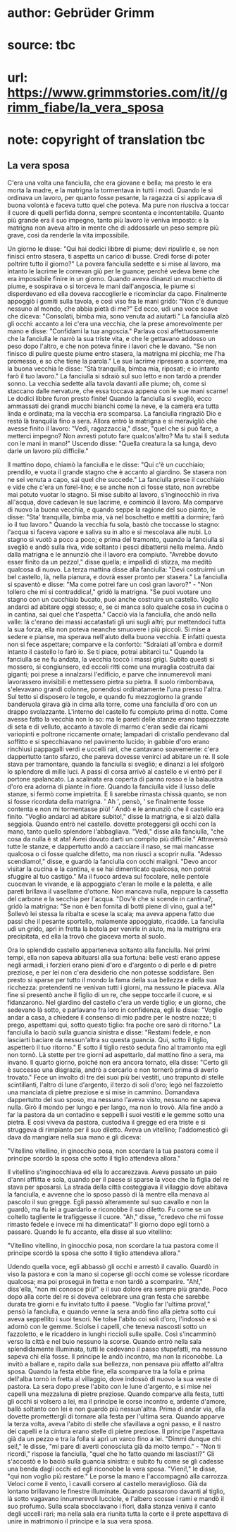 # author: Gebrüder Grimm
# source: tbc
# url: https://www.grimmstories.com/it//grimm_fiabe/la_vera_sposa
# note: copyright of translation tbc

## La vera sposa 

C'era una volta una fanciulla, che era giovane e bella; ma presto le
era morta la madre, e la matrigna la tormentava in tutti i modi. Quando
le si ordinava un lavoro, per quanto fosse pesante, la ragazza ci si
applicava di buona volontà e faceva tutto quel che poteva. Ma pure non
riusciva a toccar il cuore di quelli perfida donna, sempre scontenta e
incontentabile. Quanto più grande era il suo impegno, tanto più lavoro
le veniva imposto: e la matrigna non aveva altro in mente che di
addossarle un peso sempre più grave, così da renderle la vita
impossibile.

Un giorno le disse: "Qui hai dodici libbre di piume; devi ripulirle e,
se non finisci entro stasera, ti aspetta un carico di busse. Credi forse
di poter poltrire tutto il giorno?" La povera fanciulla sedette e si
mise al lavoro, ma intanto le lacrime le correvan giù per le guance;
perché vedeva bene che era impossibile finire in un giorno. Quando aveva
dinanzi un mucchietto di piume, e sospirava o si torceva le mani
dall'angoscia, le piume si disperdevano ed ella doveva raccoglierle e
ricominciar da capo. Finalmente appoggiò i gomiti sulla tavola, e così
viso fra le mani gridò: "Non c'è dunque nessuno al mondo, che abbia
pietà di me?" Ed ecco, udì una voce soave che diceva: "Consolati,
bimba mia, sono venuta ad aiutarti." La fanciulla alzò gli occhi:
accanto a lei c'era una vecchia, che la prese amorevolmente per mano e
disse: "Confidami la tua angoscia." Parlava così affettuosamente che
la fanciulla le narrò la sua triste vita, e che le gettavano addosso un
peso dopo l'altro, e che non poteva finire i lavori che le davano. "Se
non finisco di pulire queste piume entro stasera, la matrigna mi
picchia; me l'ha promesso, e so che tiene la parola." Le sue lacrime
ripresero a scorrere, ma la buona vecchia le disse: "Stà tranquilla,
bimba mia, riposati; e io intanto farò il tuo lavoro." La fanciulla si
sdraiò sul suo letto e non tardò a prender sonno. La vecchia sedette
alla tavola davanti alle piume; oh, come si staccano dalle nervature,
che essa toccava appena con le sue mani scarne! Le dodici libbre furon
presto finite! Quando la fanciulla si svegliò, ecco ammassati dei grandi
mucchi bianchi come la neve, e la camera era tutta linda e ordinata; ma
la vecchia era scomparsa. La fanciulla ringraziò Dio e restò là
tranquilla fino a sera. Allora entrò la matrigna e si meravigliò che
avesse finito il lavoro: "Vedi, ragazzaccia," disse, "quel che si può
fare, a metterci impegno? Non avresti potuto fare qualcos'altro? Ma tu
stai lì seduta con le mani in mano!" Uscendo disse: "Quella creatura
la sa lunga, devo darle un lavoro più difficile."

Il mattino dopo, chiamò la fanciulla e le disse: "Qui c'è un
cucchiaio; prendilo, e vuota il grande stagno che è accanto al giardino.
Se stasera non ne sei venuta a capo, sai quel che succede." La
fanciulla prese il cucchiaio e vide che c'era un forel-lino; e se anche
non ci fosse stato, non avrebbe mai potuto vuotar lo stagno. Si mise
subito al lavoro, s'inginocchiò in riva all'acqua, dove cadevan le sue
lacrime, e cominciò il lavoro. Ma comparve di nuovo la buona vecchia, e
quando seppe la ragione del suo pianto, le disse: "Sta' tranquilla,
bimba mia, và nel boschetto e mettiti a dormire; farò io il tuo
lavoro." Quando la vecchia fu sola, bastò che toccasse lo stagno:
l'acqua si faceva vapore e saliva su in alto e si mescolava alle nubi.
Lo stagno si vuotò a poco a poco; e prima del tramonto, quando la
fanciulla si svegliò e andò sulla riva, vide soltanto i pesci dibattersi
nella melma. Andò dalla matrigna e le annunziò che il lavoro era
compiuto. "Avrebbe dovuto esser finito da un pezzo!," disse quella; e
impallidì di stizza, ma meditò qualcosa di nuovo. La terza mattina disse
alla fanciulla: "Devi costruirmi un bel castello, là, nella pianura, e
dovrà esser pronto per stasera." La fanciulla si spaventò e disse: "Ma
come potrei fare un così gran lavoro?" - "Non tollero che mi si
contraddica!," gridò la matrigna. "Se puoi vuotare uno stagno con un
cucchiaio bucato, puoi anche costruire un castello. Voglio andarci ad
abitare oggi stesso; e, se ci manca solo qualche cosa in cucina o in
cantina, sai quel che t'aspetta." Cacciò via la fanciulla, che andò
nella valle: là c'erano dei massi accatastati gli uni sugli altri; pur
mettendoci tutta la sua forza, ella non poteva neanche smuovere i più
piccoli. Si mise a sedere e pianse, ma sperava nell'aiuto della buona
vecchia. E infatti questa non si fece aspettare; comparve e la confortò:
"Sdraiati all'ombra e dormi! intanto il castello lo farò io. Se ti
piace, potrai abitarci tu." Quando la fanciulla se ne fu andata, la
vecchia toccò i massi grigi. Subito questi si mossero, si congiunsero,
ed eccoli ritti come una muraglia costruita dai giganti; poi prese a
innalzarsi l'edificio, e parve che innumerevoli mani lavorassero
invisibili e mettessero pietra su pietra. Il suolo rimbombava,
s'elevavano grandi colonne, ponendosi ordinatamente l'una presso
l'altra. Sul tetto si disposero le tegole, e quando fu mezzogiorno la
grande banderuola girava già in cima alla torre, come una fanciulla
d'oro con un drappo svolazzante. L'interno del castello fu compiuto
prima di notte. Come avesse fatto la vecchia non lo so: ma le pareti
delle stanze erano tappezzate di seta e di velluto, accanto a tavole di
marmo c'eran sedie dai ricami variopinti e poltrone riccamente ornate;
lampadari di cristallo pendevano dal soffitto e si specchiavano nel
pavimento lucido; in gabbie d'oro erano rinchiusi pappagalli verdi e
uccelli rari, che cantavano soavemente: c'era dappertutto tanto sfarzo,
che pareva dovesse venirci ad abitare un re. Il sole stava per
tramontare, quando la fanciulla si svegliò; e dinanzi a lei sfolgorò lo
splendore di mille luci. A passi di corsa arrivò al castello e vi entrò
per il portone spalancato. La scalinata era coperta di panno rosso e la
balaustra d'oro era adorna di piante in fiore. Quando la fanciulla vide
il lusso delle stanze, si fermò come impietrita. E lì sarebbe rimasta
chissà quanto, se non si fosse ricordata della matrigna. ' Ah ',
pensò, ' se finalmente fosse contenta e non mi tormentasse più! ' Andò
e le annunziò che il castello era finito. "Voglio andarci ad abitare
subito!," disse la matrigna, e si alzò dalla seggiola. Quando entrò nel
castello. dovette proteggersi gli occhi con la mano, tanto quello
splendore l'abbagliava. "Vedi," disse alla fanciulla, "che cosa da
nulla è st ata! Avrei dovuto darti un compito più difficile."
Attraversò tutte le stanze, e dappertutto andò a cacciare il naso, se
mai mancasse qualcosa o ci fosse qualche difetto, ma non riuscì a
scoprir nulla. "Adesso scendiamo!," disse, e guardò la fanciulla con
occhi maligni. "Devo ancor visitar la cucina e la cantina, e se hai
dimenticato qualcosa, non potrai sfuggire al tuo castigo." Ma il fuoco
ardeva sul focolare, nelle pentole cuocevan le vivande, e là appoggiato
c'eran le molle e la paletta, e alle pareti brillava il vasellame
d'ottone. Non mancava nulla, neppure la cassetta del carbone e la
secchia per l'acqua. "Dov'è che si scende in cantina?, gridò la
matrigna: "Se non è ben fornita di botti piene di vino, guai a te!"
Sollevò lei stessa la ribalta e scese la scala; ma aveva appena fatto
due passi che il pesante sportello, malamente appoggiato, ricadde. La
fanciulla udì un grido, aprì in fretta la botola per venirle in aiuto,
ma la matrigna era precipitata, ed ella la trovò che giaceva morta al
suolo.

Ora lo splendido castello apparteneva soltanto alla fanciulla. Nei primi
tempi, ella non sapeva abituarsi alla sua fortuna: belle vesti erano
appese negli armadi, i forzieri erano pieni d'oro e d'argento o di
perle e di pietre preziose, e per lei non c'era desiderio che non
potesse soddisfare. Ben presto si sparse per tutto il mondo la fama
della sua bellezza e della sua ricchezza: pretendenti ne venivan tutti i
giorni, ma nessuno le piaceva. Alla fine si presentò anche il figlio di
un re, che seppe toccarle il cuore, e si fidanzarono. Nel giardino del
castello c'era un verde tiglio; e un giorno, che sedevano là sotto, e
parlavano fra loro in confidenza, egli le disse: "Voglio andar a casa,
a chiedere il consenso di mio padre per le nostre nozze; ti prego,
aspettami qui, sotto questo tiglio: fra poche ore sarò di ritorno." La
fanciulla lo baciò sulla guancia sinistra e disse: "Restami fedele, e
non lasciarti baciare da nessun'altra su questa guancia. Qui, sotto il
tiglio, aspetterò il tuo ritorno." E sotto il tiglio restò seduta fino
al tramonto ma egli non tornò. Là stette per tre giorni ad aspettarlo,
dal mattino fino a sera, ma invano. Il quarto giorno, poiché non era
ancora tornato, ella disse: "Certo gli è successo una disgrazia, andrò
a cercarlo e non tornerò prima di averlo trovato." Fece un involto di
tre dei suoi più bei vestiti, uno trapunto di stelle scintillanti,
l'altro di lune d'argento, il terzo di soli d'oro; legò nel
fazzoletto una manciata di pietre preziose e si mise in cammino.
Domandava dappertutto del suo sposo, ma nessuno l'aveva visto, nessuno
ne sapeva nulla. Girò il mondo per lungo e per largo, ma non lo trovò.
Alla fine andò a far la pastora da un contadino e seppellì i suoi
vestiti e le gemme sotto una pietra. E così viveva da pastora, custodiva
il gregge ed era triste e si struggeva di rimpianto per il suo diletto.
Aveva un vitellino; l'addomesticò gli dava da mangiare nella sua mano e
gli diceva:

"Vitellino vitellino, in ginocchio posa,
non scordare la tua pastora
come il principe scordò la sposa
che sotto il tiglio
attendeva allora."

Il vitellino s'inginocchiava ed ella lo accarezzava. Aveva passato un
paio d'anni afflitta e sola, quando per il paese si sparse la voce che
la figlia del re stava per sposarsi. La strada della città costeggiava
il villaggio dove abitava la fanciulla, e avvenne che lo sposo passò di
là mentre ella menava al pascolo il suo gregge. Egli passò alteramente
sul suo cavallo e non la guardò, ma fu lei a guardarlo e riconobbe il
suo diletto. Fu come se un coltello tagliente le trafiggesse il cuore.
"Ah," disse, "credevo che mi fosse rimasto fedele e invece mi ha
dimenticata!" Il giorno dopo egli tornò a passare. Quando le fu
accanto, ella disse al suo vitellino:

"Vitellino vitellino, in ginocchio posa,
non scordare la tua pastora
come il principe scordò la sposa
che sotto il tiglio
attendeva allora."

Udendo quella voce, egli abbassò gli occhi e arrestò il cavallo. Guardò
in viso la pastora e con la mano si coperse gli occhi come se volesse
ricordare qualcosa; ma poi proseguì in fretta e non tardò a scomparire.
"Ah!," diss'ella, "non mi conosce più!" e il suo dolore era sempre
più grande. Poco dopo alla corte del re si doveva celebrare una gran
festa che sarebbe durata tre giorni e fu invitato tutto il paese.
"Voglio far l'ultima prova!," pensò la fanciulla, e quando venne la
sera andò fino alla pietra sotto cui aveva seppellito i suoi tesori. Ne
tolse l'abito coi soli d'oro, l'indossò e si adornò con le gemme.
Sciolse i capelli, che teneva nascosti sotto un fazzoletto, e le
ricaddero in lunghi riccioli sulle spalle. Così s'incamminò verso la
città e nel buio nessuno la scorse. Quando entrò nella sala
splendidamente illuminata, tutti le cedevano il passo stupefatti, ma
nessuno sapeva chi ella fosse. Il principe le andò incontro, ma non la
riconobbe. La invitò a ballare e, rapito dalla sua bellezza, non pensava
più affatto all'altra sposa. Quando la festa ebbe fine, ella scomparve
tra la folla e prima dell'alba tornò in fretta al villaggio, dove
indossò di nuovo la sua veste di pastora. La sera dopo prese l'abito
con le lune d'argento, e si mise nei capelli una mezzaluna di pietre
preziose. Quando comparve alla festa, tutti gli occhi si volsero a lei,
ma il principe le corse incontro e, ardente d'amore, ballò soltanto con
lei e non guardò più nessun'altra. Prima di andar via, ella dovette
promettergli di tornare alla festa per l'ultima sera. Quando apparve la
terza volta, aveva l'abito di stelle che sfavillava a ogni passo, e il
nastro dei capelli e la cintura erano stelle di pietre preziose. Il
principe l'aspettava già da un pezzo e tra la folla si aprì un varco
fino a lei. "Dimmi dunque chi sei!," le disse, "mi pare di averti
conosciuta già da molto tempo." - "Non ti ricordi," rispose la
fanciulla, "quel che ho fatto quando mi lasciasti?" Gli s'accostò e
lo baciò sulla guancia sinistra: e subito fu come se gli cadesse una
benda dagli occhi ed egli riconobbe la vera sposa. "Vieni!," le disse,
"qui non voglio più restare." Le porse la mano e l'accompagnò alla
carrozza. Veloci come il vento, ì cavalli corsero al castello
meraviglioso. Già da lontano brillavano le finestre illuminate. Quando
passarono davanti al tiglio, là sotto vagavano innumerevoli lucciole, e
l'albero scosse i rami e mandò il suo profumo. Sulla scala sbocciavano
i fiori, dalla stanza veniva il canto degli uccelli rari; ma nella sala
era riunita tutta la corte e il prete aspettava di unire in matrimonio
il principe e la sua vera sposa.
